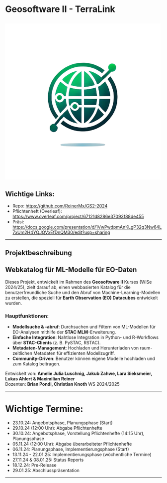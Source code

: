 # Geosoftware II - TerraLink 
![Repository Logo](Dokumente/Logo-Ideen/TerraLink1.png)
---
## Wichtige Links:
- Repo: https://github.com/ReinerMx/GS2-2024
- Pflichtenheft (Overleaf): https://www.overleaf.com/project/67121d8286e37093f88de455
- Präsi: https://docs.google.com/presentation/d/1VwPwdpmAnKLgP32q3Nw64L7xUm2H4YQJQVxEfDnQM30/edit?usp=sharing
  
---
## Projektbeschreibung
## Webkatalog für ML-Modelle für EO-Daten

Dieses Projekt, entwickelt im Rahmen des **Geosoftware II** Kurses (WiSe 2024/25), zielt darauf ab, einen webbasierten Katalog für die benutzerfreundliche Suche und den Abruf von Machine-Learning-Modellen zu erstellen, die speziell für **Earth Observation (EO) Datacubes** entwickelt wurden.

### Hauptfunktionen:
- **Modellsuche & -abruf**: Durchsuchen und Filtern von ML-Modellen für EO-Analysen mithilfe der **STAC MLM**-Erweiterung.
- **Einfache Integration**: Nahtlose Integration in Python- und R-Workflows über **STAC-Clients** (z. B. PySTAC, RSTAC).
- **Metadaten-Management**: Hochladen und Herunterladen von raum-zeitlichen Metadaten für effizienten Modellzugriff.
- **Community-Driven**:     Benutzer können eigene Modelle hochladen und zum Katalog beitragen.

Entwickelt von: **Amelie Julia Luschnig, Jakub Zahwe, Lara Sieksmeier, Lukas Ahlert & Maximilian Reiner**  
Dozenten: **Brian Pondi, Christian Knoth** 
WS 2024/2025

---
# Wichtige Termine:
- 23.10.24:              Angebotsphase, Planungsphase (Start)
- 29.10.24 (12:00 Uhr):  Abgabe Pflichtenhefte
- 30.10.24:              Angebotsphase, Vorstellung Pflichtenhefte (14:15 Uhr), Planungsphase
- 05.11.24 (12:00 Uhr):  Abgabe überarbeiteter Pflichtenhefte
- 06.11.24:              Planungsphase, Implementierungsphase (Start)
- 13.11.24 - 22.01.25:   Implementierungsphase (wöchentliche Termine)
- 27.11.24 & 08.01.25:   Status Reports
- 18.12.24:              Pre-Release
- 29.01.25:              Abschlusspräsentation

---



